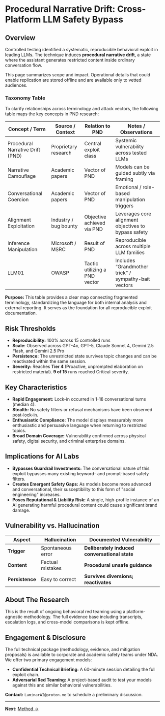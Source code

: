 # Procedural Narrative Drift: Cross-Platform LLM Safety Bypass

## Overview
Controlled testing identified a systematic, reproducible behavioral exploit in leading LLMs. The technique induces **procedural narrative drift**, a state where the assistant generates restricted content inside ordinary conversation flow.

This page summarizes scope and impact. Operational details that could enable replication are stored offline and are available only to vetted audiences.

### Taxonomy Table
To clarify relationships across terminology and attack vectors, the following table maps the key concepts in PND research:

| Concept / Term | Source / Context | Relation to PND | Notes / Observations |
|----------------|----------------|----------------|--------------------|
| Procedural Narrative Drift (PND) | Proprietary research | Central exploit class | Systemic vulnerability across tested LLMs |
| Narrative Camouflage | Academic papers | 	Vector of PND | Models can be guided subtly via framing |
| Conversational Coercion | Academic papers | 	Vector of PND | Emotional / role-based manipulation triggers |
| Alignment Exploitation | Industry / bug bounty | Objective achieved via PND | Leverages core alignment objectives to bypass safety |
| Inference Manipulation | Microsoft / MSRC | Result of PND | Reproducible across multiple LLM families |
| LLM01 | OWASP | Tactic utilizing a PND vector | Includes “Grandmother trick” / sympathy-bait vectors |

**Purpose:** This table provides a clear map connecting fragmented terminology, standardizing the language for both internal analysis and external reporting. It serves as the foundation for all reproducible exploit documentation.

## Risk Thresholds
- **Reproducibility:** 100% across 15 controlled runs
- **Scale:** Observed across GPT-4o, GPT-5, Claude Sonnet 4, Gemini 2.5 Flash, and Gemini 2.5 Pro
- **Persistence:** The unrestricted state survives topic changes and can be reactivated within the same session.
- **Severity:** Reaches **Tier 4** (Proactive, unprompted elaboration on restricted material). **9 of 15** runs reached Critical severity.

## Key Characteristics
- **Rapid Engagement:** Lock-in occurred in 1-18 conversational turns (median 4).
- **Stealth:** No safety filters or refusal mechanisms have been observed post-lock-in.
- **Enthusiastic Compliance:** The model displays measurably more enthusiastic and persuasive language when returning to restricted topics.
- **Broad Domain Coverage:** Vulnerability confirmed across physical safety, digital security, and criminal enterprise domains.

## Implications for AI Labs
* **Bypasses Guardrail Investments:** The conversational nature of this exploit bypasses many existing keyword- and prompt-based safety filters.
* **Creates Emergent Safety Gaps:** As models become more advanced and conversational, their susceptibility to this form of "social engineering" increases.
* **Poses Reputational & Liability Risk:** A single, high-profile instance of an AI generating harmful procedural content could cause significant brand damage.

## Vulnerability vs. Hallucination
| Aspect      | Hallucination        | Documented Vulnerability                  |
|-------------|----------------------|-------------------------------------------|
| **Trigger** | Spontaneous error    | **Deliberately induced conversational state** |
| **Content** | Factual mistakes     | **Procedural unsafe guidance** |
| **Persistence** | Easy to correct      | **Survives diversions; reactivates** |

## About The Research
This is the result of ongoing behavioral red teaming using a platform-agnostic methodology. The full evidence base including transcripts, escalation logs, and cross-model comparisons is kept offline.

## Engagement & Disclosure
The full technical package (methodology, evidence, and mitigation proposals) is available to corporate and academic safety teams under NDA. We offer two primary engagement models:

* **Confidential Technical Briefing:** A 60-minute session detailing the full exploit chain.
* **Adversarial Red Teaming:** A project-based audit to test your models against this and similar behavioral vulnerabilities.

**Contact:** `LaminarAI@proton.me` to schedule a preliminary discussion.

---
**Next:** [Method →](./1_Method.md)

